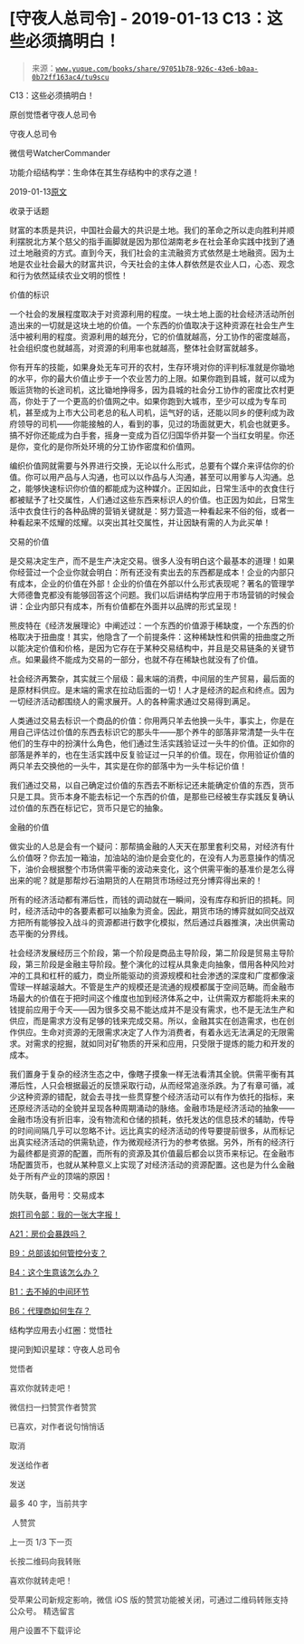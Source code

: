 # [守夜人总司令] - 2019-01-13 C13：这些必须搞明白！

> 来源：[`www.yuque.com/books/share/97051b78-926c-43e6-b0aa-0b72ff163ac4/tu9scu`](https://www.yuque.com/books/share/97051b78-926c-43e6-b0aa-0b72ff163ac4/tu9scu)



C13：这些必须搞明白！ 

原创觉悟者守夜人总司令 

守夜人总司令 

微信号WatcherCommander 

功能介绍结构学：生命体在其生存结构中的求存之道！ 

2019-01-13[原文](https://mp.weixin.qq.com/s?__biz=MzAxNDk1NjI2Mw==&mid=2247484195&idx=1&sn=29b44cb469007b95d165440e2afaf4b0&chksm=9b8a20abacfda9bd5243c3a87b445cb401fc462d7ad3b1e60c51d02aad41d814d8c704e87521&scene=27#wechat_redirect&cpage=425) 

收录于话题 

财富的本质是共识，中国社会最大的共识是土地。我们的革命之所以走向胜利并顺利摆脱北方某个慈父的指手画脚就是因为那位湖南老乡在社会革命实践中找到了通过土地融资的方式。直到今天，我们社会的主流融资方式依然是土地融资。因为土地是农业社会最大的财富共识，今天社会的主体人群依然是农业人口，心态、观念和行为依然延续农业文明的惯性！ 

价值的标识 

一个社会的发展程度取决于对资源利用的程度。一块土地上面的社会经济活动所创造出来的一切就是这块土地的价值。一个东西的价值取决于这种资源在社会生产生活中被利用的程度。资源利用的越充分，它的价值就越高，分工协作的密度越高，社会组织度也就越高，对资源的利用率也就越高，整体社会财富就越多。 

你有开车的技能，如果身处无车可开的农村，生存环境对你的评判标准就是你锄地的水平，你的最大价值止步于一个农业苦力的上限。如果你跑到县城，就可以成为贩运货物的长途司机，这比锄地挣得多，因为县城的社会分工协作的密度比农村更高，你处于了一个更高的价值网之中。如果你跑到大城市，至少可以成为专车司机，甚至成为上市大公司老总的私人司机，运气好的话，还能以同乡的便利成为政府领导的司机——你能接触的人，看到的事，见过的场面就更大，机会也就更多。搞不好你还能成为白手套，摇身一变成为百亿归国华侨并娶一个当红女明星。你还是你，变化的是你所处环境的分工协作密度和价值网。 

编织价值网就需要与外界进行交换，无论以什么形式，总要有个媒介来评估你的价值。你可以用产品与人沟通，也可以以作品与人沟通，甚至可以用爹与人沟通。总之，能够快速标识你价值的都能成为这种媒介。正因如此，日常生活中的衣食住行都被赋予了社交属性，人们通过这些东西来标识人的价值。也正因为如此，日常生活中衣食住行的各种品牌的营销关键就是：努力营造一种看起来不俗的俗，或者一种看起来不炫耀的炫耀。以突出其社交属性，并让因缺有需的人为此买单！ 

交易的价值 

是交易决定生产，而不是生产决定交易。很多人没有明白这个最基本的道理！如果你经营过一个企业你就会明白：所有还没有卖出去的东西都是成本！企业的内部只有成本，企业的价值在外部！企业的价值在外部以什么形式表现呢？著名的管理学大师德鲁克都没有能够回答这个问题。我们以后讲结构学应用于市场营销的时候会讲：企业内部只有成本，所有价值都在外面并以品牌的形式呈现！ 

熊皮特在《经济发展理论》中阐述过：一个东西的价值源于稀缺度，一个东西的价格取决于扭曲度！其实，他隐含了一个前提条件：这种稀缺性和供需的扭曲度之所以能决定价值和价格，是因为它存在于某种交易结构中，并且是交易链条的关键节点。如果最终不能成为交易的一部分，也就不存在稀缺也就没有了价值。 

社会经济再繁杂，其实就三个层级：最末端的消费，中间层的生产贸易，最后面的是原材料供应。是末端的需求在拉动后面的一切！人才是经济的起点和终点。因为一切经济活动都围绕人的需求展开。人的各种需求通过交易得到满足。 

人类通过交易去标识一个商品的价值：你用两只羊去他换一头牛，事实上，你是在用自己评估过价值的东西去标识它的那头牛——那个养牛的部落非常清楚一头牛在他们的生存中的扮演什么角色，他们通过生活实践验证过一头牛的价值。正如你的部落是养羊的，也在生活实践中反复验证过一只羊的价值。现在，你用验证价值的两只羊去交换他的一头牛，其实是在你的部落中为一头牛标记价值！ 

我们通过交易，以自己确定过价值的东西去不断标记还未能确定价值的东西，货币只是工具。货币本身不能去标记一个东西的价值，是那些已经被生存实践反复确认过价值的东西在标记它，货币只是它的抽象。 

金融的价值 

做实业的人总是会有一个疑问：那帮搞金融的人天天在那里套利交易，对经济有什么价值呀？你去加一箱油，加油站的油价是会变化的，在没有人为恶意操作的情况下，油价会根据整个市场供需平衡的波动来变化，这个供需平衡的基准价是怎么得出来的呢？就是那帮炒石油期货的人在期货市场经过充分博弈得出来的！ 

所有的经济活动都有滞后性，而钱的调动就在一瞬间，没有库存和折旧的损耗。同时，经济活动中的各要素都可以抽象为资金。因此，期货市场的博弈就如同交战双方把所有能够投入战斗的资源都进行数字化模拟，然后通过兵器推演，决出供需动态平衡的分界线。 

社会经济发展经历三个阶段，第一个阶段是商品主导阶段，第二阶段是贸易主导阶段，第三阶段是金融主导阶段。整个演化的过程从具象走向抽象，借用各种风险对冲的工具和杠杆的威力，商业所能驱动的资源规模和社会渗透的深度和广度都像滚雪球一样越滚越大。不管是生产的规模还是流通的规模都属于空间范畴。而金融市场最大的价值在于把时间这个维度也加到经济体系之中，让供需双方都能将未来的钱提前应用于今天——因为很多交易不能达成并不是没有需求，也不是无法生产和供应，而是需求方没有足够的钱来完成交易。所以，金融其实在创造需求，也在创作供应。生命对资源的无限需求决定了人作为消费者，有着永远无法满足的无限需求。对需求的挖掘，就如同对矿物质的开采和应用，只受限于提炼的能力和开发的成本。 

我们置身于复杂的经济生态之中，像瞎子摸象一样无法看清其全貌。供需平衡有其滞后性，人只会根据最近的反馈采取行动，从而经常追涨杀跌。为了有章可循，减少这种资源的错配，就会去寻找一些贯穿整个经济活动可以有作为依托的指标，来还原经济活动的全貌并呈现各种周期涌动的脉络。金融市场是经济活动的抽象——金融市场没有折旧率，没有物流和仓储的损耗，依托发达的信息技术的辅助，传导的时间间隔几乎可以忽略不计。远比真实的经济活动的传导要提前很多，从而标记出真实经济活动的供需轨迹，作为微观经济行为的参考依据。另外，所有的经济行为最终都是资源的配置，而所有的资源及其价值最后都会以货币来标记。在金融市场配置货币，也就从某种意义上实现了对经济活动的资源配置。这也是为什么金融处于所有产业的顶端的原因！ 

防失联，备用号：交易成本 

[炮打司令部：我的一张大字报！](http://mp.weixin.qq.com/s?__biz=MzAxNDk1NjI2Mw==&mid=2247484193&idx=2&sn=68aaa89f482e87bdfb18f727043d6cac&chksm=9b8a20a9acfda9bfa0b577919438e6c5aa48b743278d6ad10ffa6e26260acf242be497014ba0&scene=21#wechat_redirect) 

[A21：房价会暴跌吗？](http://mp.weixin.qq.com/s?__biz=MzAxNDk1NjI2Mw==&mid=2247484150&idx=1&sn=2826c8330b2b5e60bc113968ee5259b7&chksm=9b8a217eacfda868f600cc1e7a573118d549d383145dda0a13fc2f560629047f8946f5af6bff&scene=21#wechat_redirect) 

[B9：总部该如何管控分支？](http://mp.weixin.qq.com/s?__biz=MzAxNDk1NjI2Mw==&mid=2247484145&idx=1&sn=41c6886b25339836dfde91b10a40fc77&chksm=9b8a2179acfda86f79a66c7e938f8422d5d3d2de33d3ba41431663493fc11020da7e7d964ff7&scene=21#wechat_redirect) 

[B4：这个生意该怎么办？](http://mp.weixin.qq.com/s?__biz=MzAxNDk1NjI2Mw==&mid=2247484087&idx=1&sn=a9e90f6393238877c489f63e0cac46f9&chksm=9b8a213facfda8298eb01445003a5d7a4a72a0512e32c02d8e413f109ad907fda5dbf0a11d93&scene=21#wechat_redirect) 

[B1：去不掉的中间环节](http://mp.weixin.qq.com/s?__biz=MzAxNDk1NjI2Mw==&mid=2247484061&idx=1&sn=1209c5618c7a801825c4d601715c442d&chksm=9b8a2115acfda803a021253d6a306e6c95fffb1fdfae4daedf94c8f602c7d2c9e52452759093&scene=21#wechat_redirect) 

[B6：代理商如何生存？](http://mp.weixin.qq.com/s?__biz=MzAxNDk1NjI2Mw==&mid=2247484095&idx=1&sn=92e2cd9f9c61b8f617f17a3d02139881&chksm=9b8a2137acfda8219dbbef087254bb64ac270538aa6e2448fbbe7d63866a381bbd1dbaf115ba&scene=21#wechat_redirect) 

结构学应用去小红圈：觉悟社 

提问到知识星球：守夜人总司令  

<ne-card data-card-name="image" data-card-type="inline" id="n5mJ7" data-event-boundary="card" style="color: rgb(51, 51, 51);">

觉悟者 

喜欢你就转走吧！ 

微信扫一扫赞赏作者赞赏 

已喜欢，对作者说句悄悄话 

取消 

发送给作者 

发送 

最多 40 字，当前共字 

 人赞赏 

上一页 1/3 下一页 

长按二维码向我转账 

喜欢你就转走吧！ 

受苹果公司新规定影响，微信 iOS 版的赞赏功能被关闭，可通过二维码转账支持公众号。 <ne-h3 id="cFWdf" data-lake-id="cFWdf"><ne-heading-ext><ne-heading-anchor></ne-heading-anchor><ne-heading-fold></ne-heading-fold></ne-heading-ext><ne-heading-content>精选留言</ne-heading-content></ne-h3> 

用户设置不下载评论</ne-card>